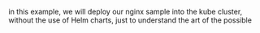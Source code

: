 in this example, we will deploy our nginx sample into the kube cluster, without the use of Helm charts, just to understand the art of the possible
